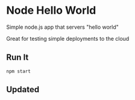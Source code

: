 # Node Hello World

Simple node.js app that servers "hello world"

Great for testing simple deployments to the cloud

## Run It

`npm start`

## Updated

